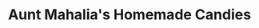 ---
title: "Aunt Mahalia's Homemade Candies"
url: /gatlinburg/aunt-mahalias-homemade-candies/
shop: confectionery
---